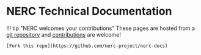 # NERC Technical Documentation

!!! tip "NERC welcomes your contributions"
    These pages are hosted from a
    [git repository](https://github.com/nerc-project/nerc-docs) and
    [contributions](https://github.com/nerc-project/nerc-docs/blob/main/CONTRIBUTING.md)
    are welcome!

    [Fork this repo](https://github.com/nerc-project/nerc-docs)
